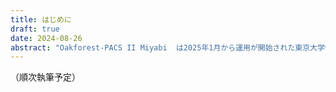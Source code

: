 ```yaml
---
title: はじめに
draft: true
date: 2024-08-26
abstract: "Oakforest-PACS II Miyabi  は2025年1月から運用が開始された東京大学情報基盤センターの新しいスーパーコンピュータです．これまでの東大のスパコンとは異なり，主力がGPUとなります．そのため，従来のスパコンとは大きく利用方法が変わっていくことになるでしょう．"
---
```


（順次執筆予定）
